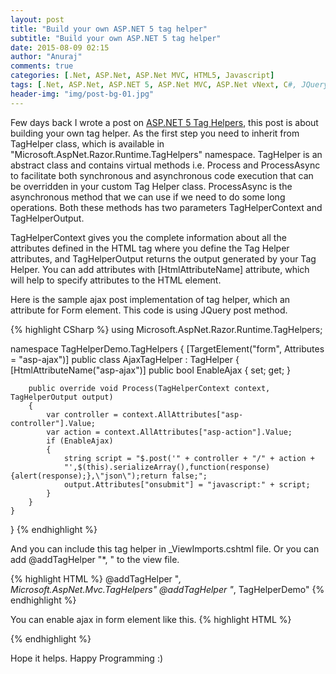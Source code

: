 ```yaml
---
layout: post
title: "Build your own ASP.NET 5 tag helper"
subtitle: "Build your own ASP.NET 5 tag helper"
date: 2015-08-09 02:15
author: "Anuraj"
comments: true
categories: [.Net, ASP.Net, ASP.Net MVC, HTML5, Javascript]
tags: [.Net, ASP.Net, ASP.NET 5, ASP.Net MVC, ASP.Net vNext, C#, JQuery, TagHelpers]
header-img: "img/post-bg-01.jpg"
---
```

Few days back I wrote a post on [ASP.NET 5 Tag Helpers](http://www.dotnetthoughts.net/taghelpers-in-asp-net-5/), this post is about building your own tag helper. As the first step you need to inherit from TagHelper class, which is available in "Microsoft.AspNet.Razor.Runtime.TagHelpers" namespace. TagHelper is an abstract class and contains virtual methods i.e. Process and ProcessAsync to facilitate both synchronous and asynchronous code execution that can be overridden in your custom Tag Helper class. ProcessAsync is the asynchronous method that we can use if we need to do some long operations. Both these methods has two parameters TagHelperContext and TagHelperOutput.

TagHelperContext gives you the complete information about all the attributes defined in the HTML tag where you define the Tag Helper attributes, and TagHelperOutput returns the output generated by your Tag Helper. You can add attributes with [HtmlAttributeName] attribute, which will help to specify attributes to the HTML element.

Here is the sample ajax post implementation of tag helper, which an attribute for Form element. This code is using JQuery post method.

{% highlight CSharp %}
using Microsoft.AspNet.Razor.Runtime.TagHelpers;

namespace TagHelperDemo.TagHelpers
{
    [TargetElement("form", Attributes = "asp-ajax")]
    public class AjaxTagHelper : TagHelper
    {
        [HtmlAttributeName("asp-ajax")]
        public bool EnableAjax { set; get; }

        public override void Process(TagHelperContext context, TagHelperOutput output)
        {
            var controller = context.AllAttributes["asp-controller"].Value;
            var action = context.AllAttributes["asp-action"].Value;
            if (EnableAjax)
            {
                string script = "$.post('" + controller + "/" + action + 
                "',$(this).serializeArray(),function(response){alert(response);},\"json\");return false;";
                output.Attributes["onsubmit"] = "javascript:" + script;
            }
        }
    }
}
{% endhighlight %}

And you can include this tag helper in _ViewImports.cshtml file. Or you can add @addTagHelper "*, <assemblyname>" to the view file.

{% highlight HTML %}
@addTagHelper "*, Microsoft.AspNet.Mvc.TagHelpers"
@addTagHelper "*, TagHelperDemo"
{% endhighlight %}

You can enable ajax in form element like this.
{% highlight HTML %}
<form asp-ajax="true" asp-action="Index" asp-anti-forgery="true" asp-controller="Home">
{% endhighlight %}

Hope it helps. Happy Programming :)</assemblyname>
